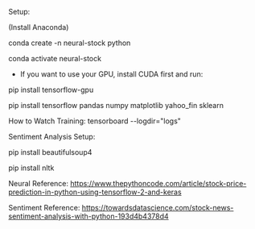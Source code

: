 Setup:

(Install Anaconda)

conda create -n neural-stock python

conda activate neural-stock

- If you want to use your GPU, install CUDA first and run:

pip install tensorflow-gpu

pip install tensorflow pandas numpy matplotlib yahoo_fin sklearn


How to Watch Training:
tensorboard --logdir="logs"

Sentiment Analysis Setup:

pip install beautifulsoup4

pip install nltk


















Neural Reference: https://www.thepythoncode.com/article/stock-price-prediction-in-python-using-tensorflow-2-and-keras

Sentiment Reference: https://towardsdatascience.com/stock-news-sentiment-analysis-with-python-193d4b4378d4



